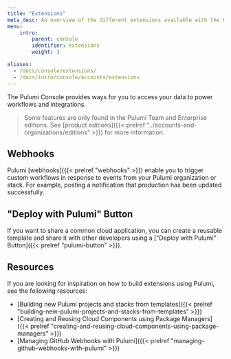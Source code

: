 ```yaml
---
title: "Extensions"
meta_desc: An overview of the different extensions available with the Pulumi Cloud Service.
menu:
    intro:
        parent: console
        identifier: extensions
        weight: 3

aliases:
  - /docs/console/extensions/
  - /docs/intro/console/accounts/extensions
---
```


The Pulumi Console provides ways for you to access your data to power workflows
and integrations.

> Some features are only found in the Pulumi Team and Enterprise editions. See
> [product editions]({{< prelref "../accounts-and-organizations/editions" >}}) for more information.

## Webhooks

Pulumi [webhooks]({{< prelref "webhooks" >}}) enable you to trigger custom workflows
in response to events from your Pulumi organization or stack. For example, posting
a notification that production has been updated successfully.

## "Deploy with Pulumi" Button

If you want to share a common cloud application, you can create a reusable
template and share it with other developers using a
["Deploy with Pulumi" Button]({{< prelref "pulumi-button" >}}).

## Resources

If you are looking for inspiration on how to build extensions using Pulumi,
see the following resources:

- [Building new Pulumi projects and stacks from templates]({{< prelref "building-new-pulumi-projects-and-stacks-from-templates" >}})
- [Creating and Reusing Cloud Components using Package Managers]({{< prelref "creating-and-reusing-cloud-components-using-package-managers" >}})
- [Managing GitHub Webhooks with Pulumi]({{< prelref "managing-github-webhooks-with-pulumi" >}})
